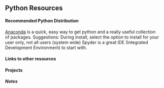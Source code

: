## Python Resources

#### Recommended Python Distribution
[Anaconda](https://www.anaconda.com/distribution/) is a quick, easy way to get python and a really useful collection of packages.
Suggestions:
During install, select the option to install for your user only, not all users (system wide)
Spyder is a great IDE (Integrated Development Environment) to start with.

#### Links to other resources

#### Projects


##### Notes
